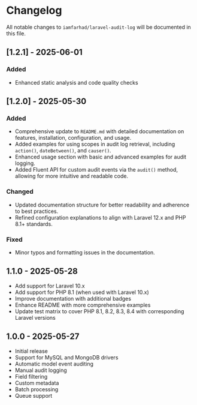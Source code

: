 # Changelog

All notable changes to `iamfarhad/laravel-audit-log` will be documented in this file.

## [1.2.1] - 2025-06-01

### Added
- Enhanced static analysis and code quality checks

## [1.2.0] - 2025-05-30

### Added
- Comprehensive update to `README.md` with detailed documentation on features, installation, configuration, and usage.
- Added examples for using scopes in audit log retrieval, including `action()`, `dateBetween()`, and `causer()`.
- Enhanced usage section with basic and advanced examples for audit logging.
- Added Fluent API for custom audit events via the `audit()` method, allowing for more intuitive and readable code.

### Changed
- Updated documentation structure for better readability and adherence to best practices.
- Refined configuration explanations to align with Laravel 12.x and PHP 8.1+ standards.

### Fixed
- Minor typos and formatting issues in the documentation.



## 1.1.0 - 2025-05-28

- Add support for Laravel 10.x
- Add support for PHP 8.1 (when used with Laravel 10.x)
- Improve documentation with additional badges
- Enhance README with more comprehensive examples
- Update test matrix to cover PHP 8.1, 8.2, 8.3, 8.4 with corresponding Laravel versions

## 1.0.0 - 2025-05-27

- Initial release
- Support for MySQL and MongoDB drivers
- Automatic model event auditing
- Manual audit logging
- Field filtering
- Custom metadata
- Batch processing
- Queue support 